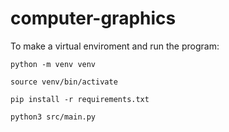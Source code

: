 # computer-graphics

To make a virtual enviroment and run the program:

`python -m venv venv`

`source venv/bin/activate`

`pip install -r requirements.txt`

`python3 src/main.py`
